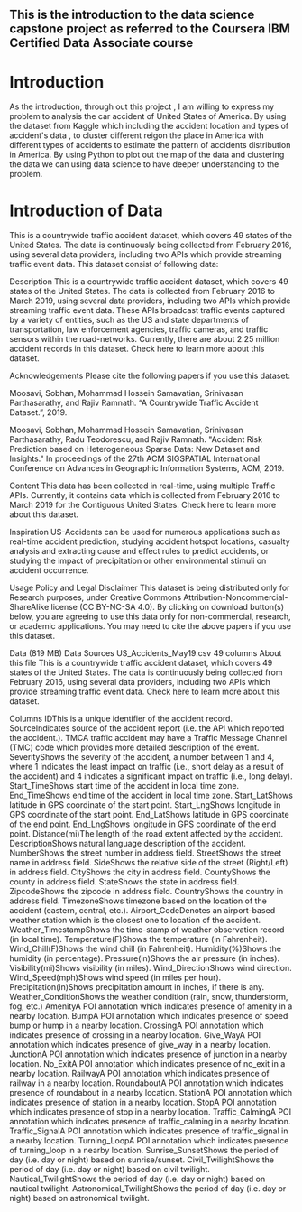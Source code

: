 ## This is the introduction to the data science capstone project as referred to the Coursera IBM Certified Data Associate course

# Introduction
As the introduction, through out this project , I am willing to express my problem to analysis the car accident of United States of America.
By using the dataset from Kaggle which including the accident location and types of accident's data , to cluster different reigon the place in 
America with different types of accidents to estimate the pattern of accidents distribution in America.
By using Python to plot out the map of the data and clustering the data we can using data science to have deeper understanding to the problem.

# Introduction of Data
This is a countrywide traffic accident dataset, which covers 49 states of the United States. The data is continuously being collected from February 2016, using several data providers, including two APIs which provide streaming traffic event data. This dataset consist of following data:

Description
This is a countrywide traffic accident dataset, which covers 49 states of the United States. The data is collected from February 2016 to March 2019, using several data providers, including two APIs which provide streaming traffic event data. These APIs broadcast traffic events captured by a variety of entities, such as the US and state departments of transportation, law enforcement agencies, traffic cameras, and traffic sensors within the road-networks. Currently, there are about 2.25 million accident records in this dataset. Check here to learn more about this dataset.

Acknowledgements
Please cite the following papers if you use this dataset:

Moosavi, Sobhan, Mohammad Hossein Samavatian, Srinivasan Parthasarathy, and Rajiv Ramnath. “A Countrywide Traffic Accident Dataset.”, 2019.

Moosavi, Sobhan, Mohammad Hossein Samavatian, Srinivasan Parthasarathy, Radu Teodorescu, and Rajiv Ramnath. "Accident Risk Prediction based on Heterogeneous Sparse Data: New Dataset and Insights." In proceedings of the 27th ACM SIGSPATIAL International Conference on Advances in Geographic Information Systems, ACM, 2019.

Content
This data has been collected in real-time, using multiple Traffic APIs. Currently, it contains data which is collected from February 2016 to March 2019 for the Contiguous United States. Check here to learn more about this dataset.

Inspiration
US-Accidents can be used for numerous applications such as real-time accident prediction, studying accident hotspot locations, casualty analysis and extracting cause and effect rules to predict accidents, or studying the impact of precipitation or other environmental stimuli on accident occurrence.

Usage Policy and Legal Disclaimer
This dataset is being distributed only for Research purposes, under Creative Commons Attribution-Noncommercial-ShareAlike license (CC BY-NC-SA 4.0). By clicking on download button(s) below, you are agreeing to use this data only for non-commercial, research, or academic applications. You may need to cite the above papers if you use this dataset.

Data (819 MB)
Data Sources
US_Accidents_May19.csv
49 columns
About this file
This is a countrywide traffic accident dataset, which covers 49 states of the United States. The data is continuously being collected from February 2016, using several data providers, including two APIs which provide streaming traffic event data. Check here to learn more about this dataset.

Columns
IDThis is a unique identifier of the accident record.
SourceIndicates source of the accident report (i.e. the API which reported the accident.).
TMCA traffic accident may have a Traffic Message Channel (TMC) code which provides more detailed description of the event.
SeverityShows the severity of the accident, a number between 1 and 4, where 1 indicates the least impact on traffic (i.e., short delay as a result of the accident) and 4 indicates a significant impact on traffic (i.e., long delay).
Start_TimeShows start time of the accident in local time zone.
End_TimeShows end time of the accident in local time zone.
Start_LatShows latitude in GPS coordinate of the start point.
Start_LngShows longitude in GPS coordinate of the start point.
End_LatShows latitude in GPS coordinate of the end point.
End_LngShows longitude in GPS coordinate of the end point.
Distance(mi)The length of the road extent affected by the accident.
DescriptionShows natural language description of the accident.
NumberShows the street number in address field.
StreetShows the street name in address field.
SideShows the relative side of the street (Right/Left) in address field.
CityShows the city in address field.
CountyShows the county in address field.
StateShows the state in address field.
ZipcodeShows the zipcode in address field.
CountryShows the country in address field.
TimezoneShows timezone based on the location of the accident (eastern, central, etc.).
Airport_CodeDenotes an airport-based weather station which is the closest one to location of the accident.
Weather_TimestampShows the time-stamp of weather observation record (in local time).
Temperature(F)Shows the temperature (in Fahrenheit).
Wind_Chill(F)Shows the wind chill (in Fahrenheit).
Humidity(%)Shows the humidity (in percentage).
Pressure(in)Shows the air pressure (in inches).
Visibility(mi)Shows visibility (in miles).
Wind_DirectionShows wind direction.
Wind_Speed(mph)Shows wind speed (in miles per hour).
Precipitation(in)Shows precipitation amount in inches, if there is any.
Weather_ConditionShows the weather condition (rain, snow, thunderstorm, fog, etc.)
AmenityA POI annotation which indicates presence of amenity in a nearby location.
BumpA POI annotation which indicates presence of speed bump or hump in a nearby location.
CrossingA POI annotation which indicates presence of crossing in a nearby location.
Give_WayA POI annotation which indicates presence of give_way in a nearby location.
JunctionA POI annotation which indicates presence of junction in a nearby location.
No_ExitA POI annotation which indicates presence of no_exit in a nearby location.
RailwayA POI annotation which indicates presence of railway in a nearby location.
RoundaboutA POI annotation which indicates presence of roundabout in a nearby location.
StationA POI annotation which indicates presence of station in a nearby location.
StopA POI annotation which indicates presence of stop in a nearby location.
Traffic_CalmingA POI annotation which indicates presence of traffic_calming in a nearby location.
Traffic_SignalA POI annotation which indicates presence of traffic_signal in a nearby location.
Turning_LoopA POI annotation which indicates presence of turning_loop in a nearby location.
Sunrise_SunsetShows the period of day (i.e. day or night) based on sunrise/sunset.
Civil_TwilightShows the period of day (i.e. day or night) based on civil twilight.
Nautical_TwilightShows the period of day (i.e. day or night) based on nautical twilight.
Astronomical_TwilightShows the period of day (i.e. day or night) based on astronomical twilight.
